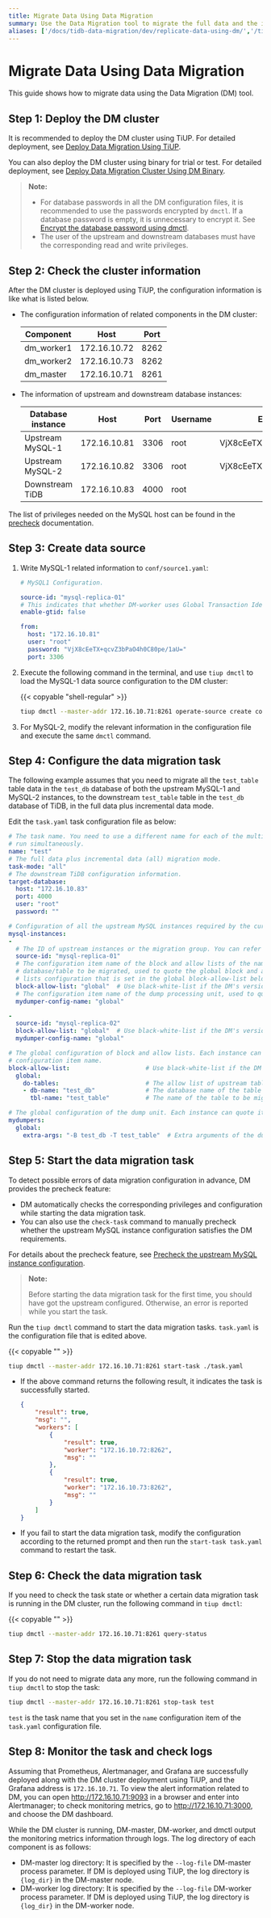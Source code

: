 ```yaml
---
title: Migrate Data Using Data Migration
summary: Use the Data Migration tool to migrate the full data and the incremental data.
aliases: ['/docs/tidb-data-migration/dev/replicate-data-using-dm/','/tidb-data-migration/dev/replicate-data-using-dm']
---
```


# Migrate Data Using Data Migration

This guide shows how to migrate data using the Data Migration (DM) tool.

## Step 1: Deploy the DM cluster

It is recommended to deploy the DM cluster using TiUP. For detailed deployment, see [Deploy Data Migration Using TiUP](deploy-a-dm-cluster-using-tiup.md).

You can also deploy the DM cluster using binary for trial or test. For detailed deployment, see [Deploy Data Migration Cluster Using DM Binary](deploy-a-dm-cluster-using-binary.md).

> **Note:**
>
> - For database passwords in all the DM configuration files, it is recommended to use the passwords encrypted by `dmctl`. If a database password is empty, it is unnecessary to encrypt it. See [Encrypt the database password using dmctl](manage-source.md#encrypt-the-database-password).
> - The user of the upstream and downstream databases must have the corresponding read and write privileges.

## Step 2: Check the cluster information

After the DM cluster is deployed using TiUP, the configuration information is like what is listed below.

- The configuration information of related components in the DM cluster:

    | Component | Host | Port |
    |------| ---- | ---- |
    | dm_worker1 | 172.16.10.72 | 8262 |
    | dm_worker2 | 172.16.10.73 | 8262 |
    | dm_master | 172.16.10.71 | 8261 |

- The information of upstream and downstream database instances:

    | Database instance | Host | Port | Username | Encrypted password |
    | -------- | --- | --- | --- | --- |
    | Upstream MySQL-1 | 172.16.10.81 | 3306 | root | VjX8cEeTX+qcvZ3bPaO4h0C80pe/1aU= |
    | Upstream MySQL-2 | 172.16.10.82 | 3306 | root | VjX8cEeTX+qcvZ3bPaO4h0C80pe/1aU= |
    | Downstream TiDB | 172.16.10.83 | 4000 | root | |

The list of privileges needed on the MySQL host can be found in the [precheck](precheck.md) documentation.

## Step 3: Create data source

1. Write MySQL-1 related information to `conf/source1.yaml`:

    ```yaml
    # MySQL1 Configuration.

    source-id: "mysql-replica-01"
    # This indicates that whether DM-worker uses Global Transaction Identifier (GTID) to pull binlog. Before you use this configuration item, make sure that the GTID mode is enabled in the upstream MySQL.
    enable-gtid: false

    from:
      host: "172.16.10.81"
      user: "root"
      password: "VjX8cEeTX+qcvZ3bPaO4h0C80pe/1aU="
      port: 3306
    ```

2. Execute the following command in the terminal, and use `tiup dmctl` to load the MySQL-1 data source configuration to the DM cluster:

    {{< copyable "shell-regular" >}}

    ```bash
    tiup dmctl --master-addr 172.16.10.71:8261 operate-source create conf/source1.yaml
    ```

3. For MySQL-2, modify the relevant information in the configuration file and execute the same `dmctl` command.

## Step 4: Configure the data migration task

The following example assumes that you need to migrate all the `test_table` table data in the `test_db` database of both the upstream MySQL-1 and MySQL-2 instances, to the downstream `test_table` table in the `test_db` database of TiDB, in the full data plus incremental data mode.

Edit the `task.yaml` task configuration file as below:

```yaml
# The task name. You need to use a different name for each of the multiple tasks that
# run simultaneously.
name: "test"
# The full data plus incremental data (all) migration mode.
task-mode: "all"
# The downstream TiDB configuration information.
target-database:
  host: "172.16.10.83"
  port: 4000
  user: "root"
  password: ""

# Configuration of all the upstream MySQL instances required by the current data migration task.
mysql-instances:
-
  # The ID of upstream instances or the migration group. You can refer to the configuration of `source_id` in the "inventory.ini" file or in the "dm-master.toml" file.
  source-id: "mysql-replica-01"
  # The configuration item name of the block and allow lists of the name of the
  # database/table to be migrated, used to quote the global block and allow
  # lists configuration that is set in the global block-allow-list below.
  block-allow-list: "global"  # Use black-white-list if the DM's version <= v2.0.0-beta.2.
  # The configuration item name of the dump processing unit, used to quote the global configuration of the dump unit.
  mydumper-config-name: "global"

-
  source-id: "mysql-replica-02"
  block-allow-list: "global"  # Use black-white-list if the DM's version <= v2.0.0-beta.2.
  mydumper-config-name: "global"

# The global configuration of block and allow lists. Each instance can quote it by the
# configuration item name.
block-allow-list:                     # Use black-white-list if the DM's version <= v2.0.0-beta.2.
  global:
    do-tables:                        # The allow list of upstream tables to be migrated.
    - db-name: "test_db"              # The database name of the table to be migrated.
      tbl-name: "test_table"          # The name of the table to be migrated.

# The global configuration of the dump unit. Each instance can quote it by the configuration item name.
mydumpers:
  global:
    extra-args: "-B test_db -T test_table"  # Extra arguments of the dump unit. Since DM 1.0.2, DM automatically generates the "--tables-list" configuration. For versions earlier than 1.0.2, you need to configure this option manually.
```

## Step 5: Start the data migration task

To detect possible errors of data migration configuration in advance, DM provides the precheck feature:

- DM automatically checks the corresponding privileges and configuration while starting the data migration task.
- You can also use the `check-task` command to manually precheck whether the upstream MySQL instance configuration satisfies the DM requirements.

For details about the precheck feature, see [Precheck the upstream MySQL instance configuration](precheck.md).

> **Note:**
>
> Before starting the data migration task for the first time, you should have got the upstream configured. Otherwise, an error is reported while you start the task.

Run the `tiup dmctl` command to start the data migration tasks. `task.yaml` is the configuration file that is edited above.

{{< copyable "" >}}

```bash
tiup dmctl --master-addr 172.16.10.71:8261 start-task ./task.yaml
```

- If the above command returns the following result, it indicates the task is successfully started.

    ```json
    {
        "result": true,
        "msg": "",
        "workers": [
            {
                "result": true,
                "worker": "172.16.10.72:8262",
                "msg": ""
            },
            {
                "result": true,
                "worker": "172.16.10.73:8262",
                "msg": ""
            }
        ]
    }
    ```

- If you fail to start the data migration task, modify the configuration according to the returned prompt and then run the `start-task task.yaml` command to restart the task.

## Step 6: Check the data migration task

If you need to check the task state or whether a certain data migration task is running in the DM cluster, run the following command in `tiup dmctl`:

{{< copyable "" >}}

```bash
tiup dmctl --master-addr 172.16.10.71:8261 query-status
```

## Step 7: Stop the data migration task

If you do not need to migrate data any more, run the following command in `tiup dmctl` to stop the task:

```bash
tiup dmctl --master-addr 172.16.10.71:8261 stop-task test
```

`test` is the task name that you set in the `name` configuration item of the `task.yaml` configuration file.

## Step 8: Monitor the task and check logs

Assuming that Prometheus, Alertmanager, and Grafana are successfully deployed along with the DM cluster deployment using TiUP, and the Grafana address is `172.16.10.71`. To view the alert information related to DM, you can open <http://172.16.10.71:9093> in a browser and enter into Alertmanager; to check monitoring metrics, go to <http://172.16.10.71:3000>, and choose the DM dashboard.

While the DM cluster is running, DM-master, DM-worker, and dmctl output the monitoring metrics information through logs. The log directory of each component is as follows:

- DM-master log directory: It is specified by the `--log-file` DM-master process parameter. If DM is deployed using TiUP, the log directory is `{log_dir}` in the DM-master node.
- DM-worker log directory: It is specified by the `--log-file` DM-worker process parameter. If DM is deployed using TiUP, the log directory is `{log_dir}` in the DM-worker node.
